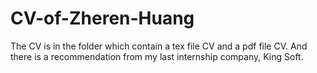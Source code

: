 # CV-of-Zheren-Huang
The CV is in the folder which contain a tex file CV and a pdf file CV.
And there is a recommendation from my last internship company, King Soft.
